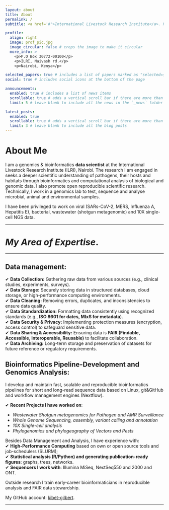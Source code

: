 ```yaml
---
layout: about
title: About
permalink: /
subtitle: <a href='#'>International Livestock Research Institute</a>. PO Box 30709, Nairobi 00100, Kenya. Better lives, better planet through Genomics.

profile:
  align: right
  image: prof_pic.jpg
  image_circular: false # crops the image to make it circular
  more_info: >
    <p>P.O Box 30772-00100</p>
    <p>ILRI, Naivash rd.</p>
    <p>Nairobi, Kenya</p>

selected_papers: true # includes a list of papers marked as "selected={true}"
social: true # includes social icons at the bottom of the page

announcements:
  enabled: true # includes a list of news items
  scrollable: true # adds a vertical scroll bar if there are more than 3 news items
  limit: 5 # leave blank to include all the news in the `_news` folder

latest_posts:
  enabled: true
  scrollable: true # adds a vertical scroll bar if there are more than 3 new posts items
  limit: 3 # leave blank to include all the blog posts
---
```


# About Me  

I am a genomics & bioinformatics **data scientist** at the International Livestock Research Institute (ILRI), Nairobi. The research I am engaged in seeks a deeper scientific understanding of pathogens, their hosts and habitats through bioinformatics and computational analysis of biological and genomic data. I also promote open reproducible scientific research. Technically, I work in a genomics lab to test, sequence and analyse microbial, animal and environmental samples.   

I have been privileged to work on viral (SARs-CoV-2, MERS, Influenza A, Hepatitis E), bacterial, wastewater (shotgun metagenomic) and 10X single-cell NGS data.  

---

# *My Area of Expertise*.

---

## **Data management**:

✔ **Data Collection:** Gathering raw data from various sources (e.g., clinical studies, experiments, surveys).  
✔ **Data Storage:** Securely storing data in structured databases, cloud storage, or high-performance computing environments.  
✔ **Data Cleaning:** Removing errors, duplicates, and inconsistencies to ensure data quality.  
✔ **Data Standardization:** Formatting data consistently using recognized standards (e.g., **ISO 8601 for dates, MIxS for metadata**).  
✔ **Data Security & Privacy:** Implementing protection measures (encryption, access control) to safeguard sensitive data.  
✔ **Data Sharing & Accessibility:** Ensuring data is **FAIR (Findable, Accessible, Interoperable, Reusable)** to facilitate collaboration.  
✔ **Data Archiving:** Long-term storage and preservation of datasets for future reference or regulatory requirements.

## **Bioinformatics Pipeline-Development and Genomics Analysis**:

I develop and maintain fast, scalable and reproducible bioinformatics pipelines for short and long-read sequence data based on Linux, git&GitHub and workflow management engines (Nextflow).  

✔ **Recent Projects I have worked on**:

 - _Wastewater Shotgun metagenomics for Pathogen and AMR Surveillance_  
 - _Whole Genome Sequencing, assembly, variant calling and annotation_  
 - _10X Single-cell analysis_  
 - _Phylogenomics and phylogeography of Vectors and Pests_  

Besides Data Management and Analysis, I have experience with:  
✔ **High-Performance Computing** based on own or open source tools and job-schedulers (SLURM);  
✔ **Statistical analysis (R/Python) and generating publication-ready figures**: graphs, trees, networks.  
✔ **Sequencers I work with**: Illumina MiSeq, NextSeq550 and 2000 and ONT.  

Outside research I train early‑career bioinformaticians in reproducible analysis and FAIR data stewardship.

My GitHub account: [kibet-gilbert](https://github.com/kibet-gilbert).

---
